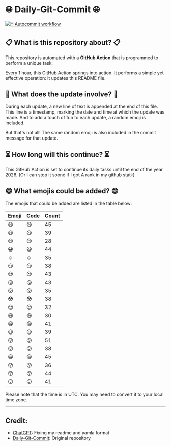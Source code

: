 # 🌐 Daily-Git-Commit 🌐

[![🃏 Autocommit workflow](https://github.com/kleqing/git-auto-commit/actions/workflows/main.yaml/badge.svg?event=check_run)](https://github.com/kleqing/git-auto-commit/actions/workflows/main.yaml)

## 📋 What is this repository about? 📋

This repository is automated with a **GitHub Action** that is programmed to perform a unique task:

Every 1 hour, this GitHub Action springs into action. It performs a simple yet effective operation: it updates this README file.

## 🔄 What does the update involve? 🔄

During each update, a new line of text is appended at the end of this file. This line is a timestamp, marking the date and time at which the update was made. And to add a touch of fun to each update, a random emoji is included.

But that's not all! The same random emoji is also included in the commit message for that update.

## ⏳ How long will this continue? ⏳

This GitHub Action is set to continue its daily tasks until the end of the year 2026. (Or I can stop it soonẻ if I got A rank in my github stat💀)

## 😄 What emojis could be added? 😄

The emojis that could be added are listed in the table below:

| Emoji | Code | Count |
| --- | --- | --- |
| 😄 | :smile: | 45 |
| 😆 | :laughing: | 39 |
| 😊 | :blush: | 28 |
| 😀 | :smiley: | 44 |
| ☺️ | :relaxed: | 35 |
| 😏 | :smirk: | 38 |
| 😍 | :heart_eyes: | 43 |
| 😘 | :kissing_heart: | 43 |
| 😚 | :kissing_closed_eyes: | 35 |
| 😳 | :flushed: | 38 |
| 😌 | :relieved: | 32 |
| 😆 | :satisfied: | 30 |
| 😁 | :grin: | 41 |
| 😉 | :wink: | 39 |
| 😜 | :stuck_out_tongue_winking_eye: | 51 |
| 😝 | :stuck_out_tongue_closed_eyes: | 38 |
| 😀 | :grinning: | 45 |
| 😗 | :kissing: | 36 |
| 😙 | :kissing_smiling_eyes: | 44 |
| 😛 | :stuck_out_tongue: | 41 |

Please note that the time is in UTC. You may need to convert it to your local time zone.

---

## Credit:

- [ChatGPT](chatgpt.com): Fixing my readme and yamla format
- [Daily-Git-Commit](https://github.com/diegomarty/daily-git-commit): Original repository

